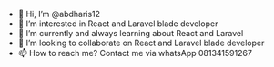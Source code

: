 - 👋 Hi, I’m @abdharis12
- 👀 I’m interested in React and Laravel blade developer
- 🌱 I’m currently and always learning about React and Laravel
- 💞️ I’m looking to collaborate on React and Laravel blade developer
- 📫 How to reach me? Contact me via whatsApp 081341591267

<!---
abdharis12/abdharis12 is a ✨ special ✨ repository because its `README.md` (this file) appears on your GitHub profile.
You can click the Preview link to take a look at your changes.
--->
